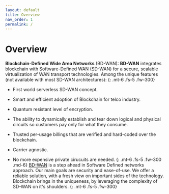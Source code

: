 ```yaml
---
layout: default
title: Overview
nav_order: 1
permalink: /
---
```

# Overview

**Blockchain-Defined Wide Area Networks** (BD-WAN): 
**BD-WAN** integrates blockchain with Software-Defined WAN (SD-WAN) for a secure, scalable virtualization of WAN transport technologies. Among the unique features (not available with most SD-WAN architectures):
 {: .mt-6 .fs-5 .fw-300}

- First world serverless SD-WAN concept.

- Smart and efficient adoption of Blockchain for telco industry.

- Quantum resistant level of encryption.

- The ability to dynamically establish and tear down logical and physical circuits so customers pay only for what they consume.

- Trusted per-usage billings that are verified and hard-coded over the blockchain.

- Carrier agnostic. 

- No more expensive private cirucuits are needed.
 {: .mt-6 .fs-5 .fw-300 .md-6}
[BD-WAN](https://bd-wan.github.io//docs/BD-WAN) is a step ahead in Software Defined networks approach. Our main goals are security and ease-of-use. We offer a reliable solution, with a fresh view on important sides of the technology. Blockchain brings in the uniqueness, by leveraging the complexity of SD-WAN on it's shoulders.
 {: .mt-6 .fs-5 .fw-300}